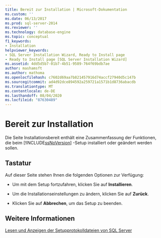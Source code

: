 ```yaml
---
title: Bereit zur Installation | Microsoft-Dokumentation
ms.custom: ''
ms.date: 06/13/2017
ms.prod: sql-server-2014
ms.reviewer: ''
ms.technology: database-engine
ms.topic: conceptual
f1_keywords:
- Installation
helpviewer_keywords:
- SQL Server Installation Wizard, Ready to Install page
- Ready to Install page [SQL Server Installation Wizard]
ms.assetid: 4dd5d5b7-01b7-4b51-9589-764f69bdb7ae
author: mashamsft
ms.author: mathoma
ms.openlocfilehash: c7602d69aa7b821457916d74accf27940d5c147b
ms.sourcegitcommit: ad4d92dce894592a259721a1571b1d8736abacdb
ms.translationtype: MT
ms.contentlocale: de-DE
ms.lasthandoff: 08/04/2020
ms.locfileid: "87630489"
---
```

# <a name="ready-to-install"></a>Bereit zur Installation
  Die Seite Installationsbereit enthält eine Zusammenfassung der Funktionen, die beim [!INCLUDE[ssNoVersion](../../includes/ssnoversion-md.md)] -Setup installiert oder geändert werden sollen.  
  
## <a name="options"></a>Tastatur  
 Auf dieser Seite stehen Ihnen die folgenden Optionen zur Verfügung:  
  
-   Um mit dem Setup fortzufahren, klicken Sie auf **Installieren**.  
  
-   Um die Installationseinstellungen zu ändern, klicken Sie auf **Zurück**.  
  
-   Klicken Sie auf **Abbrechen**, um das Setup zu beenden.  
  
## <a name="see-also"></a>Weitere Informationen  
 [Lesen und Anzeigen der Setupprotokolldateien von SQL Server](../../database-engine/install-windows/view-and-read-sql-server-setup-log-files.md)  
  
  
